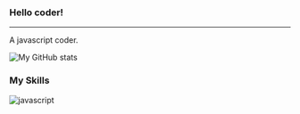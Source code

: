### Hello coder!

---

A javascript coder.



![My GitHub stats](https://github-readme-stats.vercel.app/api?username=weirui88888&show_icons=true&hide=prs&theme=graywhite&line_height=30)


### My Skills

![javascript](https://img.shields.io/badge/javascript-orange?logo=javascript)


